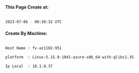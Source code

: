 
   
#### This Page Create at:

```bash

2023-07-06 - 08:38:32 UTC

```

#### Create By Machine:

```bash

Host Name : fv-az1102-951

platform  : Linux-5.15.0-1041-azure-x86_64-with-glibc2.35

Ip Local  : 10.1.0.37

```

